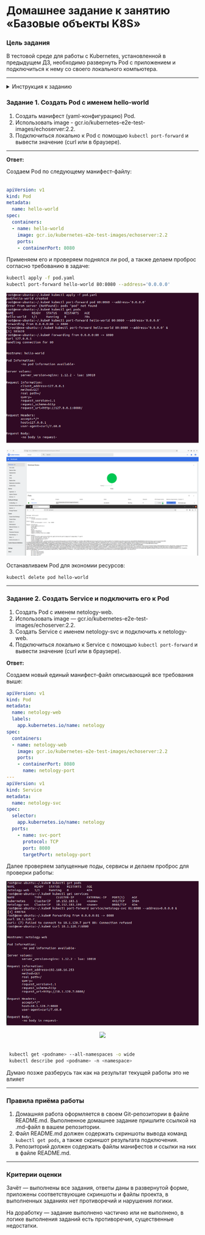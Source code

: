 # Домашнее задание к занятию «Базовые объекты K8S»

### Цель задания

В тестовой среде для работы с Kubernetes, установленной в предыдущем ДЗ, необходимо развернуть Pod с приложением и подключиться к нему со своего локального компьютера. 

------
<details>
  <summary>Инструкция к заданию</summary>

### Чеклист готовности к домашнему заданию

1. Установленное k8s-решение (например, MicroK8S).
2. Установленный локальный kubectl.
3. Редактор YAML-файлов с подключенным Git-репозиторием.

------

### Инструменты и дополнительные материалы, которые пригодятся для выполнения задания

1. Описание [Pod](https://kubernetes.io/docs/concepts/workloads/pods/) и примеры манифестов.
2. Описание [Service](https://kubernetes.io/docs/concepts/services-networking/service/).

------

</details>


### Задание 1. Создать Pod с именем hello-world

1. Создать манифест (yaml-конфигурацию) Pod.
2. Использовать image - gcr.io/kubernetes-e2e-test-images/echoserver:2.2.
3. Подключиться локально к Pod с помощью `kubectl port-forward` и вывести значение (curl или в браузере).

------

**Ответ:**<br>

Создаем Pod по следующему манифест-файлу:<br>
```yaml

apiVersion: v1
kind: Pod
metadata:
  name: hello-world
spec:
  containers:
  - name: hello-world
    image: gcr.io/kubernetes-e2e-test-images/echoserver:2.2
    ports:
    - containerPort: 8080

```

Применяем его и проверяем поднялся ли pod, а также делаем проброс согласно требованию в задаче:<br>
```bash
kubectl apply -f pod.yaml
kubectl port-forward hello-world 80:8080 --address='0.0.0.0'
```


<p align="center">
  <img src="./screenshots/01_kubectl_pod_console.png">
</p>

<p align="center">
  <img src="./screenshots/02_kubectl_pod.png">
</p>


Останавливаем Pod для экономии ресурсов:<br>
```bash
kubectl delete pod hello-world
```

------

### Задание 2. Создать Service и подключить его к Pod

1. Создать Pod с именем netology-web.
2. Использовать image — gcr.io/kubernetes-e2e-test-images/echoserver:2.2.
3. Создать Service с именем netology-svc и подключить к netology-web.
4. Подключиться локально к Service с помощью `kubectl port-forward` и вывести значение (curl или в браузере).

**Ответ:**<br>

Создаем новый единый манифест-файл описывающий все требования выше:<br>

```yaml
apiVersion: v1
kind: Pod
metadata:
  name: netology-web
  labels:
    app.kubernetes.io/name: netology
spec:
  containers:
  - name: netology-web
    image: gcr.io/kubernetes-e2e-test-images/echoserver:2.2
    ports:
    - containerPort: 8080
      name: netology-port
---
apiVersion: v1
kind: Service
metadata:
  name: netology-svc
spec:
  selector:
    app.kubernetes.io/name: netology
  ports:
    - name: svc-port
      protocol: TCP
      port: 8080
      targetPort: netology-port

```

Далее проверяем запущенные поды, сервисы и делаем проброс для проверки работы:

<p align="center">
  <img src="./screenshots/03_kubectl_podservice.png">
</p>

<p align="center">
  <img src="./screenshots/04_kubectl_web.png>
</p>



Так и не понял чем был занят 80 порт с учетом что под из первой задаче был остановлен. По netstat показывало, что какой то из контейнеров. 
В самом kubectl пробовал смотреть через<br>

```bash

 kubectl get <podname> --all-namespaces -o wide 
 kubectl describe pod <podname> -n <namespace>

```

Думаю позже разберусь так как на результат текущей работы это не влияет

------

### Правила приёма работы

1. Домашняя работа оформляется в своем Git-репозитории в файле README.md. Выполненное домашнее задание пришлите ссылкой на .md-файл в вашем репозитории.
2. Файл README.md должен содержать скриншоты вывода команд `kubectl get pods`, а также скриншот результата подключения.
3. Репозиторий должен содержать файлы манифестов и ссылки на них в файле README.md.

------

### Критерии оценки
Зачёт — выполнены все задания, ответы даны в развернутой форме, приложены соответствующие скриншоты и файлы проекта, в выполненных заданиях нет противоречий и нарушения логики.

На доработку — задание выполнено частично или не выполнено, в логике выполнения заданий есть противоречия, существенные недостатки.
